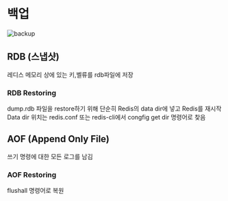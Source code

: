 # 백업

![backup](https://dfordebugging.wordpress.com/wp-content/uploads/2023/02/redis-v2-separate-06.jpg)

## RDB (스냅샷)

레디스 메모리 상에 있는 키,벨류를 rdb파일에 저장

### RDB Restoring

dump.rdb 파일을 restore하기 위해 단순히 Redis의 data dir에 넣고 Redis를 재시작
Data dir 위치는 redis.conf 또는 redis-cli에서 congfig get dir 명령어로 찾음

## AOF (Append Only File)

쓰기 명령에 대한 모든 로그를 남김

### AOF Restoring

flushall 명령어로 복원
